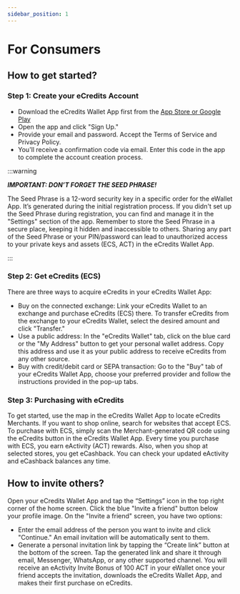 ```yaml
---
sidebar_position: 1
---
```


# For Consumers

## How to get started?

### Step 1: Create your eCredits Account

- Download the eCredits Wallet App first from the [App Store or Google Play](https://link.ecredits.com/app/install)
- Open the app and click "Sign Up."
- Provide your email and password. Accept the Terms of Service and Privacy Policy.
- You'll receive a confirmation code via email. Enter this code in the app to complete the account creation process.

:::warning

**_IMPORTANT: DON’T FORGET THE SEED PHRASE!_**

The Seed Phrase is a 12-word security key in a specific order for the eWallet App. It’s generated during the initial registration process. If you didn't set up the Seed Phrase during registration, you can find and manage it in the "Settings" section of the app. Remember to store the Seed Phrase in a secure place, keeping it hidden and inaccessible to others. Sharing any part of the Seed Phrase or your PIN/password can lead to unauthorized access to your private keys and assets (ECS, ACT) in the eCredits Wallet App.

:::

### Step 2: Get eCredits (ECS)

There are three ways to acquire eCredits in your eCredits Wallet App:

- Buy on the connected exchange: Link your eCredits Wallet to an exchange and purchase eCredits (ECS) there. To transfer eCredits from the exchange to your eCredits Wallet, select the desired amount and click "Transfer."
- Use a public address: In the "eCredits Wallet" tab, click on the blue card or the "My Address" button to get your personal wallet address. Copy this address and use it as your public address to receive eCredits from any other source.
- Buy with credit/debit card or SEPA transaction: Go to the "Buy" tab of your eCredits Wallet App, choose your preferred provider and follow the instructions provided in the pop-up tabs.

### Step 3: Purchasing with eCredits

To get started, use the map in the eCredits Wallet App to locate eCredits Merchants. If you want to shop online, search for websites that accept ECS.
To purchase with ECS, simply scan the Merchant-generated QR code using the eCredits button in the eCredits Wallet App.
Every time you purchase with ECS, you earn eActivity (ACT) rewards. Also, when you shop at selected stores, you get eCashback. You can check your updated eActivity and eCashback balances any time.

## How to invite others?

Open your eCredits Wallet App and tap the “Settings” icon in the top right corner of the home screen.
Click the blue "Invite a friend" button below your profile image.
On the "Invite a friend" screen, you have two options:

- Enter the email address of the person you want to invite and click "Continue." An email invitation will be automatically sent to them.
- Generate a personal invitation link by tapping the “Create link” button at the bottom of the screen. Tap the generated link and share it through email, Messenger, WhatsApp, or any other supported channel.
  You will receive an eActivity Invite Bonus of 100 ACT in your eWallet once your friend accepts the invitation, downloads the eCredits Wallet App, and makes their first purchase on eCredits.
